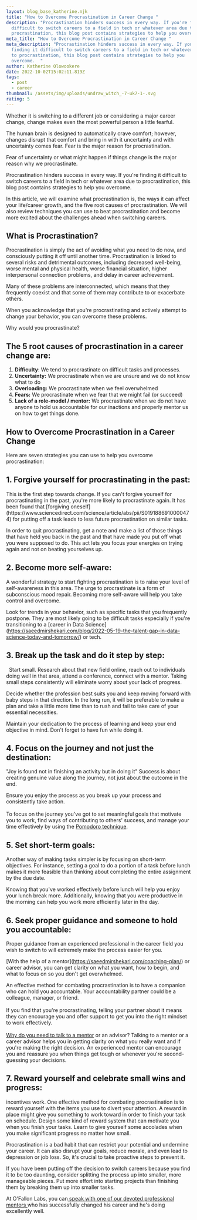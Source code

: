 ```yaml
---
layout: blog_base_katherine.njk
title: "How to Overcome Procrastination in Career Change "
description: "Procrastination hinders success in every way. If you're finding it
  difficult to switch careers to a field in tech or whatever area due to
  procrastination, this blog post contains strategies to help you overcome.  "
meta_title: "How to Overcome Procrastination in Career Change "
meta_description: "Procrastination hinders success in every way. If you're
  finding it difficult to switch careers to a field in tech or whatever area due
  to procrastination, this blog post contains strategies to help you
  overcome.  "
author: Katherine Olowookere
date: 2022-10-02T15:02:11.819Z
tags:
  - post
  - career
thumbnail: /assets/img/uploads/undraw_witch_-7-uk7-1-.svg
rating: 5
---
```

Whether it is switching to a different job or considering a major career change, change makes even the most powerful person a little fearful. 

The human brain is designed to automatically crave comfort; however, changes disrupt that comfort and bring in with it uncertainty and with uncertainty comes fear. Fear is the major reason for procrastination. 

Fear of uncertainty or what might happen if things change is the major reason why we procrastinate. 

Procrastination hinders success in every way. If you're finding it difficult to switch careers to a field in tech or whatever area due to procrastination, this blog post contains strategies to help you overcome.  

In this article, we will examine what procrastination is, the ways it can affect your life/career growth, and the five root causes of procrastination. We will also review techniques you can use to beat procrastination and become more excited about the challenges ahead when switching careers. 

<h2>What is Procrastination?</h2>

Procrastination is simply the act of avoiding what you need to do now, and consciously putting it off until another time. Procrastination is linked to several risks and detrimental outcomes, including decreased well-being, worse mental and physical health, worse financial situation, higher interpersonal connection problems, and delay in career achievement.

Many of these problems are interconnected, which means that they frequently coexist and that some of them may contribute to or exacerbate others.

When you acknowledge that you're procrastinating and actively attempt to change your behavior, you can overcome these problems.

Why would you procrastinate? 

<h2>The 5 root causes of procrastination in a career change are:</h2>

1. **Difficulty**: We tend to procrastinate on difficult tasks and processes.  
2. **Uncertainty:** We procrastinate when we are unsure and we do not know what to do
3. **Overloading:** We procrastinate when we feel overwhelmed
4. **Fears:** We procrastinate when we fear that we might fail (or succeed)
5. **Lack of a role-model / mentor:** We procrastinate when we do not have anyone to hold us accountable for our inactions and properly mentor us on how to get things done.

<h2>How to Overcome Procrastination in a Career Change</h2>

Here are seven strategies you can use to help you overcome procrastination:

<h2>1. Forgive yourself for procrastinating in the past:</h2> This is the first step towards change. If you can't forgive yourself for procrastinating in the past, you're more likely to procrastinate again. It has been found that [forgiving oneself](https://www.sciencedirect.com/science/article/abs/pii/S0191886910000474) for putting off a task leads to less future procrastination on similar tasks.

   In order to quit procrastinating, get a note and make a list of those things that have held you back in the past and that have made you put off what you were supposed to do. This act lets you focus your energies on trying again and not on beating yourselves up.

<h2>2. Become more self-aware:</h2> A wonderful strategy to start fighting procrastination is to raise your level of self-awareness in this area. The urge to procrastinate is a form of subconscious mood repair. Becoming more self-aware will help you take control and overcome.

Look for trends in your behavior, such as specific tasks that you frequently postpone. They are most likely going to be difficult tasks especially if you're transitioning to a \[career in Data Science](https://saeedmirshekari.com/blog/2022-05-19-the-talent-gap-in-data-science-today-and-tomorrow/) or tech.
<h2>3. Break up the task and do it step by step:</h2>  Start small. Research about that new field online, reach out to individuals doing well in that area, attend a conference, connect with a mentor. Taking small steps consistently will eliminate worry about your lack of progress.


Decide whether the profession best suits you and keep moving forward with baby steps in that direction. In the long run, it will be preferable to make a plan and take a little more time than to rush and fail to take care of your essential necessities.

Maintain your dedication to the process of learning and keep your end objective in mind. Don't forget to have fun while doing it.


<h2>4. Focus on the journey and not just the destination:</h2> "Joy is found not in finishing an activity but in doing it" Success is about creating genuine value along the journey, not just about the outcome in the end. 

Ensure you enjoy the process as you break up your process and consistently take action.\
   \
To focus on the journey you've got to set meaningful goals that motivate you to work, find ways of contributing to others' success, and manage your time effectively by using the [Pomodoro technique](https://francescocirillo.com/products/the-pomodoro-technique). 

<h2>5. Set short-term goals:</h2> Another way of making tasks simpler is by focusing on short-term objectives. For instance, setting a goal to do a portion of a task before lunch makes it more feasible than thinking about completing the entire assignment by the due date.


Knowing that you've worked effectively before lunch will help you enjoy your lunch break more. Additionally, knowing that you were productive in the morning can help you work more efficiently later in the day.
<h2>6. Seek proper guidance and someone to hold you accountable:</h2> Proper guidance from an experienced professional in the career field you wish to switch to will extremely make the process easier for you.

\[With the help of a mentor](https://saeedmirshekari.com/coaching-plan/) or career advisor, you can get clarity on what you want, how to begin, and what to focus on so you don't get overwhelmed. 

An effective method for combating procrastination is to have a companion who can hold you accountable. Your accountability partner could be a colleague, manager, or friend.\
   \
If you find that you're procrastinating, telling your partner about it means they can encourage you and offer support to get you into the right mindset to work effectively.\
   \
   [Why do you need to talk to a mentor](https://saeedmirshekari.com/blog/2022-08-15-why-you-need-a-data-science-career-mentor/) or an advisor? Talking to a mentor or a career advisor helps you in getting clarity on what you really want and if you're making the right decision. An experienced mentor can encourage you and reassure you when things get tough or whenever you're second-guessing your decisions. 

  <h2>7. Reward yourself and celebrate small wins and progress:</h2> incentives work. One effective method for combating procrastination is to reward yourself with the items you use to divert your attention. A reward in place might give you something to work toward in order to finish your task on schedule. Design some kind of reward system that can motivate you when you finish your tasks. Learn to give yourself some accolades when you make significant progress no matter how small.

   Procrastination is a bad habit that can restrict your potential and undermine your career. It can also disrupt your goals, reduce morale, and even lead to depression or job loss. So, it's crucial to take proactive steps to prevent it.

   If you have been putting off the decision to switch careers because you find it to be too daunting, consider splitting the process up into smaller, more manageable pieces. Put more effort into starting projects than finishing them by breaking them up into smaller tasks. 

   At O'Fallon Labs, you can[ speak with one of our devoted professional mentors ](https://saeedmirshekari.com/contact/)who has successfully changed his career and he's doing excellently well.